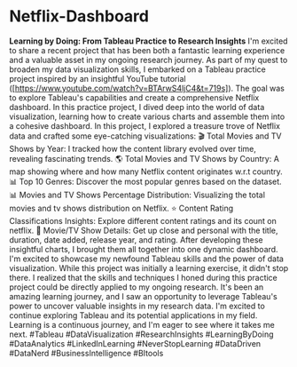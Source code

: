 # Netflix-Dashboard
**Learning by Doing: From Tableau Practice to Research Insights**
I'm excited to share a recent project that has been both a fantastic learning experience and a valuable asset in my ongoing research journey. As part of my quest to broaden my data visualization skills, I embarked on a Tableau practice project inspired by an insightful YouTube tutorial ([https://www.youtube.com/watch?v=BTArwS4ljC4&t=719s]). The goal was to explore Tableau's capabilities and create a comprehensive Netflix dashboard.
In this practice project, I dived deep into the world of data visualization, learning how to create various charts and assemble them into a cohesive dashboard. In this project, I explored a treasure trove of Netflix data and crafted some eye-catching visualizations:
🎬 Total Movies and TV Shows by Year: I tracked how the content library evolved over time, revealing fascinating trends.
🌎 Total Movies and TV Shows by Country: A map showing where and how many Netflix content originates w.r.t country.
📊 Top 10 Genres: Discover the most popular genres based on the dataset.
📊 Movies and TV Shows Percentage Distribution: Visualizing the total movies and tv shows distribution on Netflix.
⭐ Content Rating Classifications Insights: Explore different content ratings and its count on netflix.
📖 Movie/TV Show Details: Get up close and personal with the title, duration, date added, release year, and rating.
After developing these insightful charts, I brought them all together into one dynamic dashboard. I'm excited to showcase my newfound Tableau skills and the power of data visualization. 
While this project was initially a learning exercise, it didn't stop there. I realized that the skills and techniques I honed during this practice project could be directly applied to my ongoing research. It's been an amazing learning journey, and I saw an opportunity to leverage Tableau's power to uncover valuable insights in my research data.
I'm excited to continue exploring Tableau and its potential applications in my field. Learning is a continuous journey, and I'm eager to see where it takes me next.
#Tableau #DataVisualization #ResearchInsights #LearningByDoing #DataAnalytics #LinkedInLearning #NeverStopLearning #DataDriven #DataNerd #BusinessIntelligence #BItools

